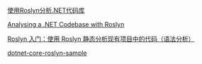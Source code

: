 [使用Roslyn分析.NET代码库](http://www.uoyo.net/2022/06/30/36/)

[Analysing a .NET Codebase with Roslyn](https://dev.to/mattjhosking/analysing-a-net-codebase-with-roslyn-5cn0)

[Roslyn 入门：使用 Roslyn 静态分析现有项目中的代码（语法分析）](https://blog.walterlv.com/post/analysis-code-of-existed-projects-using-roslyn)

[dotnet-core-roslyn-sample](https://github.com/joelmartinez/dotnet-core-roslyn-sample/blob/master/Program.cs)
